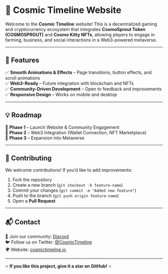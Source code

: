 # 🌌 Cosmic Timeline Website

Welcome to the **Cosmic Timeline** website! This is a decentralized gaming and cryptocurrency ecosystem that integrates **CosmoSprout Token (COSMOSPROUT)** and **Cosmo Kitty NFTs**, allowing players to engage in farming, business, and social interactions in a Web3-powered metaverse.

---

## 🚀 Features
✅ **Smooth Animations & Effects** – Page transitions, button effects, and scroll animations  
✅ **Web3-Ready** – Future integration with blockchain and NFTs  
✅ **Community-Driven Development** – Open to feedback and improvements  
✅ **Responsive Design** – Works on mobile and desktop  


---

## 💡 Roadmap
🔹 **Phase 1** – Launch Website & Community Engagement  
🔹 **Phase 2** – Web3 Integration (Wallet Connection, NFT Marketplace)  
🔹 **Phase 3** – Expansion into Metaverse  

---

## 🤝 Contributing
We welcome contributions! If you’d like to add improvements:
1. Fork the repository
2. Create a new branch (`git checkout -b feature-name`)
3. Commit your changes (`git commit -m "Added new feature"`)
4. Push to the branch (`git push origin feature-name`)
5. Open a **Pull Request**

---

## 📬 Contact
💬 Join our community: [Discord](https://discord.gg/7Kz3YnQTxC)  
🐦 Follow us on Twitter: [@CosmicTimeline](https://x.com/Cosmic_Timeline)  
🌍 Website: [cosmictimeline.io](https://cosmictimeline.io)  

---

⭐ **If you like this project, give it a star on GitHub!** ⭐
